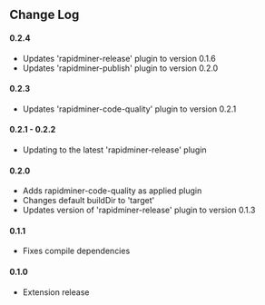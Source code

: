 ## Change Log

#### 0.2.4
* Updates 'rapidminer-release' plugin to version 0.1.6
* Updates 'rapidminer-publish' plugin to version 0.2.0

#### 0.2.3
* Updates 'rapidminer-code-quality' plugin to version 0.2.1

#### 0.2.1 - 0.2.2
* Updating to the latest 'rapidminer-release' plugin

#### 0.2.0
* Adds rapidminer-code-quality as applied plugin
* Changes default buildDir to 'target'
* Updates version of 'rapidminer-release' plugin to version 0.1.3

#### 0.1.1
* Fixes compile dependencies

#### 0.1.0 
* Extension release


